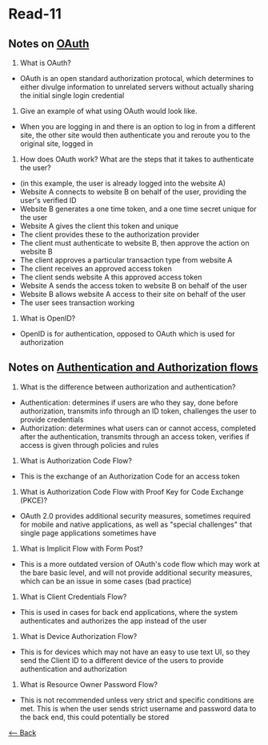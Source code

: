 # Read-11

## Notes on [OAuth](https://www.csoonline.com/article/3216404/what-is-oauth-how-the-open-authorization-framework-works.html)

1. What is OAuth?
  - OAuth is an open standard authorization protocal, which determines to either divulge information to unrelated servers without actually sharing the initial single login credential
1. Give an example of what using OAuth would look like.
  - When you are logging in and there is an option to log in from a different site, the other site would then authenticate you and reroute you to the original site, logged in
1. How does OAuth work? What are the steps that it takes to authenticate the user?
  - (in this example, the user is already logged into the website A)
  - Website A connects to website B on behalf of the user, providing the user's verified ID
  - Website B generates a one time token, and a one time secret unique for the user
  - Website A gives the client this token and unique
  - The client provides these to the authorization provider
  - The client must authenticate to website B, then approve the action on website B
  - The client approves a particular transaction type from website A
  - The client receives an approved access token
  - The client sends website A this approved access token
  - Website A sends the access token to website B on behalf of the user
  - Website B allows website A access to their site on behalf of the user
  - The user sees transaction working
1. What is OpenID?
  - OpenID is for authentication, opposed to OAuth which is used for authorization

## Notes on [Authentication and Authorization flows](https://auth0.com/docs/flows)

1. What is the difference between authorization and authentication?
  - Authentication: determines if users are who they say, done before authorization, transmits info through an ID token, challenges the user to provide credentials
  - Authorization: determines what users can or cannot access, completed after the authentication, transmits through an access token, verifies if access is given through policies and rules
1. What is Authorization Code Flow?
  - This is the exchange of an Authorization Code for an access token
1. What is Authorization Code Flow with Proof Key for Code Exchange (PKCE)?
  - OAuth 2.0 provides additional security measures, sometimes required for mobile and native applications, as well as "special challenges" that single page applications sometimes have
1. What is Implicit Flow with Form Post?
  - This is a more outdated version of OAuth's code flow which may work at the bare basic level, and will not provide additional security measures, which can be an issue in some cases (bad practice)
1. What is Client Credentials Flow?
  - This is used in cases for back end applications, where the system authenticates and authorizes the app instead of the user
1. What is Device Authorization Flow?
  - This is for devices which may not have an easy to use text UI, so they send the Client ID to a different device of the users to provide authentication and authorization
1. What is Resource Owner Password Flow?
  - This is not recommended unless very strict and specific conditions are met. This is when the user sends strict username and password data to the back end, this could potentially be stored
      
[<-- Back](ToC.md)